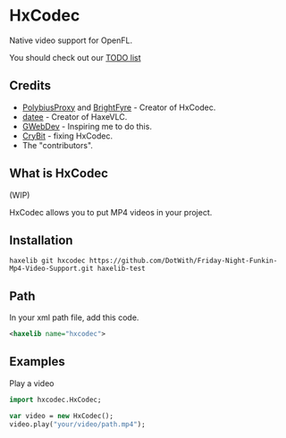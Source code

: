 # HxCodec
Native video support for OpenFL.

You should check out our [TODO list](https://github.com/brightfyregit/Friday-Night-Funkin-Mp4-Video-Support/projects/1)

## Credits
- [PolybiusProxy](https://github.com/polybiusproxy) and [BrightFyre](https://github.com/brightfyregit) - Creator of HxCodec.
- [datee](https://github.com/datee) - Creator of HaxeVLC.
- [GWebDev](https://github.com/GrowtopiaFli) - Inspiring me to do this.
- [CryBit](https://github.com/CryBitDev) - fixing HxCodec.
- The "contributors".

## What is HxCodec
(WIP)

HxCodec allows you to put MP4 videos in your project.

## Installation
`haxelib git hxcodec https://github.com/DotWith/Friday-Night-Funkin-Mp4-Video-Support.git haxelib-test`

## Path
In your xml path file, add this code.
```xml
<haxelib name="hxcodec">
```

## Examples
Play a video
```hx
import hxcodec.HxCodec;
```
```hx
var video = new HxCodec();
video.play("your/video/path.mp4");
```
